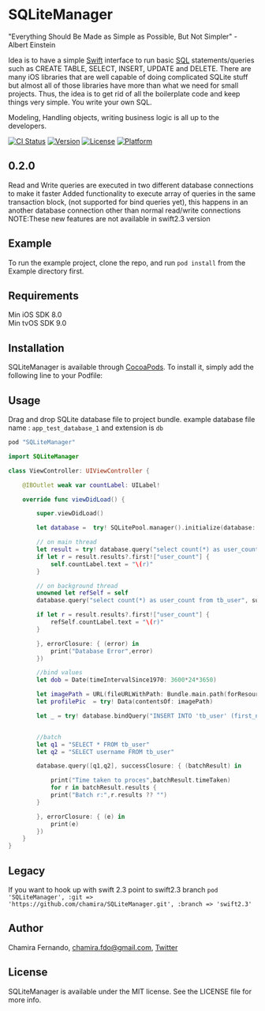 # SQLiteManager

"Everything Should Be Made as Simple as Possible, But Not Simpler" - Albert Einstein

Idea is to have a simple [Swift](https://developer.apple.com/swift/) interface to run basic [SQL](https://www.sqlite.org/lang.html) statements/queries such as CREATE TABLE, SELECT, INSERT, UPDATE and DELETE.
There are many iOS libraries that are well capable of doing complicated SQLite stuff but almost all of those libraries have more than what we need for small projects. 
Thus, the idea is to get rid of all the boilerplate code and keep things very simple. You write your own SQL.

Modeling, Handling objects, writing business logic is all up to the developers. 

[![CI Status](http://img.shields.io/travis/chamira/SQLiteManager.svg?style=flat)](https://travis-ci.org/chamira/SQLiteManager)
[![Version](https://img.shields.io/cocoapods/v/SQLiteManager.svg?style=flat)](http://cocoapods.org/pods/SQLiteManager)
[![License](https://img.shields.io/cocoapods/l/SQLiteManager.svg?style=flat)](http://cocoapods.org/pods/SQLiteManager)
[![Platform](https://img.shields.io/cocoapods/p/SQLiteManager.svg?style=flat)](http://cocoapods.org/pods/SQLiteManager)

## 0.2.0

Read and Write queries are executed in two different database connections to make it faster
Added functionality to execute array of queries in the same transaction block, (not supported for bind queries yet), this happens in an another database connection other than normal read/write connections
NOTE:These new features are not available in swift2.3 version 

## Example

To run the example project, clone the repo, and run `pod install` from the Example directory first.

## Requirements

Min iOS SDK 8.0<br /> 
Min tvOS SDK 9.0<br />

## Installation

SQLiteManager is available through [CocoaPods](http://cocoapods.org). To install
it, simply add the following line to your Podfile:

## Usage

Drag and drop SQLite database file to project bundle. example database file name : ```app_test_database_1``` and extension is ```db```

```ruby
pod "SQLiteManager"
```

``` swift
import SQLiteManager

class ViewController: UIViewController {

	@IBOutlet weak var countLabel: UILabel!

	override func viewDidLoad() {

		super.viewDidLoad()

		let database =  try! SQLitePool.manager().initialize(database: "app_test_database_1", withExtension: "db")

		// on main thread
		let result = try! database.query("select count(*) as user_count from tb_user")
		if let r = result.results?.first!["user_count"] {
			self.countLabel.text = "\(r)"
		}

		// on background thread
		unowned let refSelf = self
		database.query("select count(*) as user_count from tb_user", successClosure: { (result) in

		if let r = result.results?.first!["user_count"] {
			refSelf.countLabel.text = "\(r)"
		}

		}, errorClosure: { (error) in
			print("Database Error",error)
		})

		//bind values
		let dob = Date(timeIntervalSince1970: 3600*24*3650)

		let imagePath = URL(fileURLWithPath: Bundle.main.path(forResource: "chamira_fernando", ofType: "jpg")!)
		let profilePic  = try! Data(contentsOf: imagePath)

		let _ = try! database.bindQuery("INSERT INTO 'tb_user' (first_name, last_name, username, date_of_birth, company_id, profile_picture) VALUES (?,?,?,?,?,?)", bindValues: [sqlStr("Chameera"),sqlStr("Fernando"),sqlStr("some_user_name"), sqlNumber(dob.timeIntervalSince1970),sqlNumber(1),sqlData(profilePic)])


		//batch
		let q1 = "SELECT * FROM tb_user"
		let q2 = "SELECT username FROM tb_user"

		database.query([q1,q2], successClosure: { (batchResult) in

			print("Time taken to proces",batchResult.timeTaken)
			for r in batchResult.results {
			print("Batch r:",r.results ?? "")
		}

		}, errorClosure: { (e) in
			print(e)
		})
	}
}

```

## Legacy 

If you want to hook up with swift 2.3 point to swift2.3 branch 
```pod 'SQLiteManager', :git => 'https://github.com/chamira/SQLiteManager.git', :branch => 'swift2.3'```

## Author

Chamira Fernando, chamira.fdo@gmail.com, [Twitter](https://twitter.com/chamirafernando)


## License

SQLiteManager is available under the MIT license. See the LICENSE file for more info.
